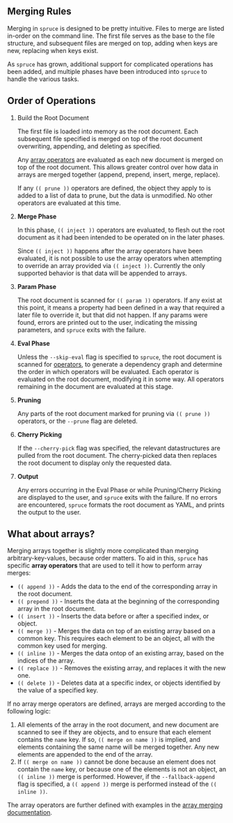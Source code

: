 ## Merging Rules

Merging in `spruce` is designed to be pretty intuitive. Files to merge are listed
in-order on the command line. The first file serves as the base to the file structure,
and subsequent files are merged on top, adding when keys are new, replacing when keys
exist.

As `spruce` has grown, additional support for complicated operations has been added,
and multiple phases have been introduced into `spruce` to handle the various tasks.

## Order of Operations

1. Build the Root Document

   The first file is loaded into memory as the root document. Each subsequent file
   specified is merged on top of the root document overwriting, appending, and
   deleting as specified.

   Any [array operators](#what-about-arrays) are evaluated as
   each new document is merged on top of the root document. This allows greater control
   over how data in arrays are merged together (append, prepend, insert, merge, replace).

   If any `(( prune ))` operators are defined, the object they apply to is added to
   a list of data to prune, but the data is unmodified. No other operators are
    evaluated at this time.

2. **Merge Phase**

   In this phase, `(( inject ))` operators are evaluated, to flesh out the root document
   as it had been intended to be operated on in the later phases.

   Since `(( inject ))` happens after the array operators have been evaluated, it is not possible
   to use the array operators when attempting to override an array provided via `(( inject ))`.
   Currently the only supported behavior is that data will be appended to arrays.

3. **Param Phase**

   The root document is scanned for `(( param ))` operators. If any exist at this point,
   it means a property had been defined in a way that required a later file to override it,
   but that did not happen. If any params were found, errors are printed out to the user,
   indicating the missing parameters, and `spruce` exits with the failure.

4. **Eval Phase**

   Unless the `--skip-eval` flag is specified to `spruce`, the root document is scanned
   for [operators][operators], to generate a dependency graph and determine the order in
   which operators will be evaluated. Each operator is evaluated on the root document,
   modifying it in some way. All operators remaining in the document are evaluated at this stage.

5. **Pruning**

   Any parts of the root document marked for pruning via `(( prune ))` operators, or the
   `--prune` flag are deleted.

6. **Cherry Picking**

   If the `--cherry-pick` flag was specified, the relevant datastructures are pulled from
   the root document. The cherry-picked data then replaces the root document to display only
   the requested data.

7. **Output**

   Any errors occurring in the Eval Phase or while Pruning/Cherry Picking  are displayed to
   the user, and `spruce` exits with the failure. If no errors are encountered, `spruce`
   formats the root document as YAML, and prints the output to the user.

## What about arrays?

Merging arrays together is slightly more complicated than merging arbitrary-key-values,
because order matters. To aid in this, `spruce` has specific **array operators** that
are used to tell it how to perform array merges:

- `(( append ))` - Adds the data to the end of the corresponding array in the root document.
- `(( prepend ))` - Inserts the data at the beginning of the corresponding array in the root document.
- `(( insert ))` - Inserts the data before or after a specified index, or object.
- `(( merge ))` - Merges the data on top of an existing array based on a common key. This 
  requires each element to be an object, all with the common key used for merging.
- `(( inline ))` - Merges the data ontop of an existing array, based on the indices of the
  array.
- `(( replace ))` - Removes the existing array, and replaces it with the new one.
- `(( delete ))` - Deletes data at a specific index, or objects identified by the value
  of a specified key.

If no array merge operators are defined, arrays are merged according to the following logic:

1. All elements of the array in the root document, and new document are scanned to see
   if they are objects, and to ensure that each element contains the `name` key. If so,
   `(( merge on name ))` is implied, and elements containing the same name will be merged
   together. Any new elements are appended to the end of the array.
2. If `(( merge on name ))` cannot be done because an element does not contain the `name`
   key, or because one of the elements is not an object, an `(( inline ))` merge is performed.
   However, if the `--fallback-append` flag is specified, a `(( append ))` merge is performed
   instead of the `(( inline ))`.

The array operators are further defined with examples in the [array merging documentation][array-merge].

[array-merge]: https://github.com/geofffranks/spruce/blob/master/doc/array-merging.md
[operators]:   https://github.com/geofffranks/spruce/blob/master/doc/operators.md
